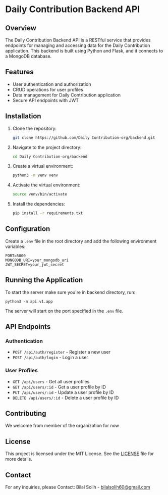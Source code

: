 # Daily Contribution Backend API

## Overview

The Daily Contribution Backend API is a RESTful service that provides endpoints for managing and accessing data for the Daily Contribution application. This backend is built using Python and Flask, and it connects to a MongoDB database.

## Features

- User authentication and authorization
- CRUD operations for user profiles
- Data management for Daily Contribution application
- Secure API endpoints with JWT

## Installation

1. Clone the repository:
   ```bash
   git clone https://github.com/Daily Contribution-org/backend.git
   ```
2. Navigate to the project directory:
   ```bash
   cd Daily Contribution-org/backend
   ```
3. Create a virtual environment:
   ```bash
   python3 -m venv venv
   ```
4. Activate the virtual environment:
   ```bash
   source venv/bin/activate
   ```
5. Install the dependencies:
   ```bash
   pip install -r requirements.txt
   ```

## Configuration

Create a `.env` file in the root directory and add the following environment variables:

```
PORT=5000
MONGODB_URI=your_mongodb_uri
JWT_SECRET=your_jwt_secret
```

## Running the Application

To start the server make sure you're in backend directory, run:

```
python3 -m api.v1.app
```

The server will start on the port specified in the `.env` file.

## API Endpoints

### Authentication

- `POST /api/auth/register` - Register a new user
- `POST /api/auth/login` - Login a user

### User Profiles

- `GET /api/users` - Get all user profiles
- `GET /api/users/:id` - Get a user profile by ID
- `PUT /api/users/:id` - Update a user profile by ID
- `DELETE /api/users/:id` - Delete a user profile by ID

## Contributing

We welcome from member of the organization for now

## License

This project is licensed under the MIT License. See the [LICENSE](LICENSE) file for more details.

## Contact

For any inquiries, please Contact:
Bilal Solih - bilalsolih60@gmail.com
